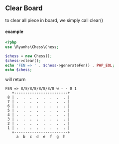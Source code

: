 ## Clear Board

to clear all piece in board, we simply call clear()

#### example
```php
<?php
use \Ryanhs\Chess\Chess;

$chess = new Chess();
$chess->clear();
echo 'FEN => ' . $chess->generateFen() . PHP_EOL;
echo $chess;
```
will return
```
FEN => 8/8/8/8/8/8/8/8 w - - 0 1
   +------------------------+
 8 | .  .  .  .  .  .  .  . |
 7 | .  .  .  .  .  .  .  . |
 6 | .  .  .  .  .  .  .  . |
 5 | .  .  .  .  .  .  .  . |
 4 | .  .  .  .  .  .  .  . |
 3 | .  .  .  .  .  .  .  . |
 2 | .  .  .  .  .  .  .  . |
 1 | .  .  .  .  .  .  .  . |
   +------------------------+
     a  b  c  d  e  f  g  h
```
